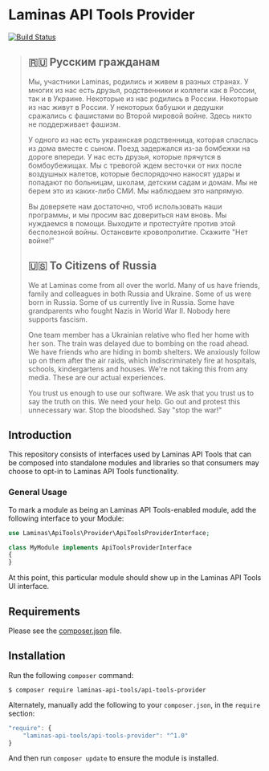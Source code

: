 Laminas API Tools Provider
=====================

[![Build Status](https://github.com/laminas-api-tools/api-tools-provider/actions/workflows/continuous-integration.yml/badge.svg)](https://github.com/laminas-api-tools/api-tools-provider/actions/workflows/continuous-integration.yml)

> ## 🇷🇺 Русским гражданам
>
> Мы, участники Laminas, родились и живем в разных странах. У многих из нас есть друзья, родственники и коллеги как в России, так и в Украине. Некоторые из нас родились в России. Некоторые из нас живут в России. У некоторых бабушки и дедушки сражались с фашистами во Второй мировой войне. Здесь никто не поддерживает фашизм.
>
> У одного из нас есть украинская родственница, которая спаслась из дома вместе с сыном. Поезд задержался из-за бомбежки на дороге впереди. У нас есть друзья, которые прячутся в бомбоубежищах. Мы с тревогой ждем весточки от них после воздушных налетов, которые беспорядочно наносят удары и попадают по больницам, школам, детским садам и домам. Мы не берем это из каких-либо СМИ. Мы наблюдаем это напрямую.
>
> Вы доверяете нам достаточно, чтоб использовать наши программы, и мы просим вас довериться нам вновь. Мы нуждаемся в помощи. Выходите и протестуйте против этой бесполезной войны. Остановите кровопролитие. Скажите "Нет войне!"
>
> ## 🇺🇸 To Citizens of Russia
>
> We at Laminas come from all over the world. Many of us have friends, family and colleagues in both Russia and Ukraine. Some of us were born in Russia. Some of us currently live in Russia. Some have grandparents who fought Nazis in World War II. Nobody here supports fascism.
>
> One team member has a Ukrainian relative who fled her home with her son. The train was delayed due to bombing on the road ahead. We have friends who are hiding in bomb shelters. We anxiously follow up on them after the air raids, which indiscriminately fire at hospitals, schools, kindergartens and houses. We're not taking this from any media. These are our actual experiences.
>
> You trust us enough to use our software. We ask that you trust us to say the truth on this. We need your help. Go out and protest this unnecessary war. Stop the bloodshed. Say "stop the war!"

Introduction
------------

This repository consists of interfaces used by Laminas API Tools that can be composed
into standalone modules and libraries so that consumers may choose to opt-in to
Laminas API Tools functionality.

### General Usage

To mark a module as being an Laminas API Tools-enabled module, add the following
interface to your Module:

```php
use Laminas\ApiTools\Provider\ApiToolsProviderInterface;

class MyModule implements ApiToolsProviderInterface
{
}
```

At this point, this particular module should show up in the Laminas API Tools UI interface.

Requirements
------------
  
Please see the [composer.json](composer.json) file.

Installation
------------

Run the following `composer` command:

```console
$ composer require laminas-api-tools/api-tools-provider
```

Alternately, manually add the following to your `composer.json`, in the `require` section:

```javascript
"require": {
    "laminas-api-tools/api-tools-provider": "^1.0"
}
```

And then run `composer update` to ensure the module is installed.
